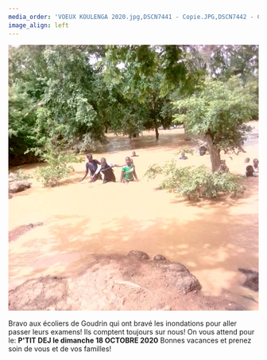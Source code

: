 ```yaml
---
media_order: 'VOEUX KOULENGA 2020.jpg,DSCN7441 - Copie.JPG,DSCN7442 - Copie.JPG,DSCN7443 - Copie.JPG,DSCN7440 - Copie.JPG,COURSE PAINLEVE.jpg,Voix de l''ain 31.01.2020.jpg,DSCN7159 - Copie.JPG,2020.07  Inondation 1.JPG,2020.07 Inondation 2.JPG'
image_align: left
---
```


![](2020.07%20Inondation%202.JPG)

Bravo aux écoliers de Goudrin qui ont bravé les inondations pour aller passer leurs examens!
Ils comptent toujours sur nous!
On vous attend pour le:
**P'TIT DEJ le dimanche 18 OCTOBRE 2020**
Bonnes vacances et prenez soin de vous et de vos familles!


